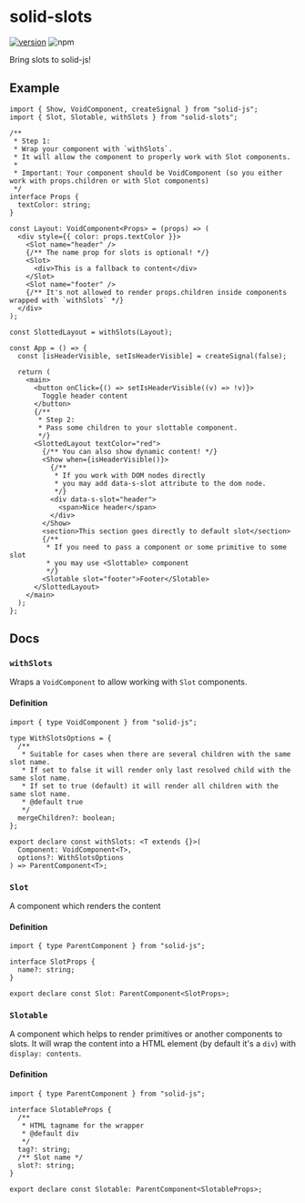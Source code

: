 # solid-slots

[![version](https://img.shields.io/npm/v/solid-slots?style=for-the-badge)](https://www.npmjs.com/package/solid-slots)
![npm](https://img.shields.io/npm/dw/solid-slots?style=for-the-badge)

Bring slots to solid-js!

## Example

```tsx
import { Show, VoidComponent, createSignal } from "solid-js";
import { Slot, Slotable, withSlots } from "solid-slots";

/**
 * Step 1:
 * Wrap your component with `withSlots`.
 * It will allow the component to properly work with Slot components.
 *
 * Important: Your component should be VoidComponent (so you either work with props.children or with Slot components)
 */
interface Props {
  textColor: string;
}

const Layout: VoidComponent<Props> = (props) => (
  <div style={{ color: props.textColor }}>
    <Slot name="header" />
    {/** The name prop for slots is optional! */}
    <Slot>
      <div>This is a fallback to content</div>
    </Slot>
    <Slot name="footer" />
    {/** It's not allowed to render props.children inside components wrapped with `withSlots` */}
  </div>
);

const SlottedLayout = withSlots(Layout);

const App = () => {
  const [isHeaderVisible, setIsHeaderVisible] = createSignal(false);

  return (
    <main>
      <button onClick={() => setIsHeaderVisible((v) => !v)}>
        Toggle header content
      </button>
      {/**
       * Step 2:
       * Pass some children to your slottable component.
       */}
      <SlottedLayout textColor="red">
        {/** You can also show dynamic content! */}
        <Show when={isHeaderVisible()}>
          {/**
           * If you work with DOM nodes directly
           * you may add data-s-slot attribute to the dom node.
           */}
          <div data-s-slot="header">
            <span>Nice header</span>
          </div>
        </Show>
        <section>This section goes directly to default slot</section>
        {/**
         * If you need to pass a component or some primitive to some slot
         * you may use <Slottable> component
         */}
        <Slotable slot="footer">Footer</Slotable>
      </SlottedLayout>
    </main>
  );
};
```

## Docs

### `withSlots`

Wraps a `VoidComponent` to allow working with `Slot` components.

#### Definition

```tsx
import { type VoidComponent } from "solid-js";

type WithSlotsOptions = {
  /**
   * Suitable for cases when there are several children with the same slot name.
   * If set to false it will render only last resolved child with the same slot name.
   * If set to true (default) it will render all children with the same slot name.
   * @default true
   */
  mergeChildren?: boolean;
};

export declare const withSlots: <T extends {}>(
  Component: VoidComponent<T>,
  options?: WithSlotsOptions
) => ParentComponent<T>;
```

### `Slot`

A component which renders the content

#### Definition

```tsx
import { type ParentComponent } from "solid-js";

interface SlotProps {
  name?: string;
}

export declare const Slot: ParentComponent<SlotProps>;
```

### `Slotable`

A component which helps to render primitives or another components to slots. It will wrap the content into a HTML element (by default it's a `div`) with `display: contents`.

#### Definition

```tsx
import { type ParentComponent } from "solid-js";

interface SlotableProps {
  /**
   * HTML tagname for the wrapper
   * @default div
   */
  tag?: string;
  /** Slot name */
  slot?: string;
}

export declare const Slotable: ParentComponent<SlotableProps>;
```
